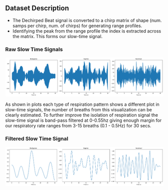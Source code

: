
## Dataset Description

- The Dechirped Beat signal is converted to a chirp matrix of shape (num. samps per chirp, num. of chirps) for generating range profiles.
- Identifying the peak from the range profile the index is extracted across the matrix. This forms our slow-time signal.


<!-- Plots -->
### Raw Slow Time Signals
![slow-time-signal](images/slow_signal.png)

As shown in plots each type of respiration pattern shows a different plot
in slow-time signals, the number of breaths from this visualization can be clearly estimated. 
To further improve the isolation of respiration signal the slow-time signal is band-pass 
filtered at 0-0.55hz giving enough margin for our respiratory rate ranges from 3-15 breaths 
(0.1 - 0.5Hz) for 30 secs.

<!-- Plots -->
### Filtered Slow Time Signal
![filtered-slow-signal](images/filtered_signal.png)

